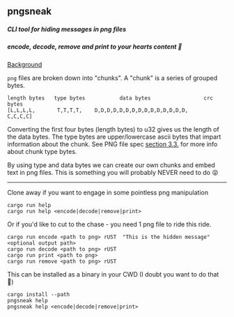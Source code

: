 ## pngsneak
##### CLI tool for hiding messages in png files
##### encode, decode, remove and print to your hearts content 💖

[Background](https://picklenerd.github.io/pngme_book/chapter_1.html])

`png` files are broken down into "chunks". A "chunk" is a series of grouped bytes.
```
length bytes   type bytes           data bytes                 crc bytes
[L,L,L,L,       T,T,T,T,    D,D,D,D,D,D,D,D,D,D,D,D,D,D,D,     C,C,C,C]
```

Converting the first four bytes (length bytes) to u32 gives us the length of the data bytes.
The type bytes are upper/lowercase ascii bytes that impart information
about the chunk. See PNG file spec [section 3.3.](http://www.libpng.org/pub/png/spec/1.2/PNG-Structure.html#PNG-file-signature) for more info about chunk type bytes.

By using type and data bytes we can create our own chunks and embed text in png files. This is something you will probably NEVER need to do 😝
___________________________________________________________________

Clone away if you want to engage in some pointless png manipulation

```
cargo run help
cargo run help <encode|decode|remove|print>
```

Or if you'd like to cut to the chase - you need 1 png file to ride this ride.

```
cargo run encode <path to png> rUST  "This is the hidden message" <optional output path>
cargo run decode <path to png> rUST
cargo run print <path to png>
cargo run remove <path to png> rUST
```

This can be installed as a binary in your CWD (I doubt you want to do that 🤷) 
```
cargo install --path
pngsneak help
pngsneak help <encode|decode|remove|print>
```
